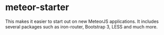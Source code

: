 # meteor-starter

This makes it easier to start out on new MeteorJS applications. It includes
several packages such as iron-router, Bootstrap 3, LESS and much more.
